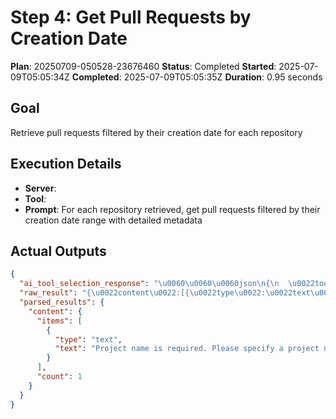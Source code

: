 ﻿# Step 4: Get Pull Requests by Creation Date

**Plan**: 20250709-050528-23676460
**Status**: Completed
**Started**: 2025-07-09T05:05:34Z
**Completed**: 2025-07-09T05:05:35Z
**Duration**: 0.95 seconds

## Goal
Retrieve pull requests filtered by their creation date for each repository

## Execution Details
- **Server**: 
- **Tool**: 
- **Prompt**: For each repository retrieved, get pull requests filtered by their creation date range with detailed metadata

## Actual Outputs
```json
{
  "ai_tool_selection_response": "\u0060\u0060\u0060json\n{\n  \u0022tool\u0022: \u0022get_repositories\u0022,\n  \u0022parameters\u0022: {\n    \u0022project_name\u0022: \u0022Specify the project name\u0022\n  }\n}\n\u0060\u0060\u0060",
  "raw_result": "{\u0022content\u0022:[{\u0022type\u0022:\u0022text\u0022,\u0022text\u0022:\u0022Project name is required. Please specify a project name.\u0022}]}",
  "parsed_results": {
    "content": {
      "items": [
        {
          "type": "text",
          "text": "Project name is required. Please specify a project name."
        }
      ],
      "count": 1
    }
  }
}
```
